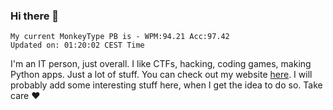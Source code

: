 ### Hi there 👋
<!-- PB START -->
```
My current MonkeyType PB is - WPM:94.21 Acc:97.42
Updated on: 01:20:02 CEST Time
```
<!-- PB END -->
I'm an IT person, just overall. I like CTFs, hacking, coding games, making Python apps. Just a lot of stuff.
You can check out my website [here](https://skill3472.github.io/).
I will probably add some interesting stuff here, when I get the idea to do so. Take care ❤️
